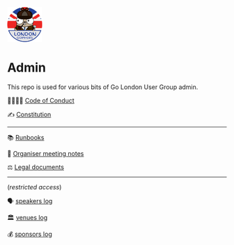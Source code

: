 <img src="assets/GLUG-logo.jpeg" alt="drawing" width="80"/>

# Admin

This repo is used for various bits of Go London User Group admin.

👨‍👩‍👧‍👦  [Code of Conduct](https://golang.org/conduct)

✍️  [Constitution](legal/constitution.md)

***

📚 [Runbooks](runbooks/index.md)

🤝 [Organiser meeting notes](meeting_notes/)

⚖️ [Legal documents](legal/)

***

(_restricted access_)

🗣 [speakers log](https://drive.google.com/drive/folders/1aR1qvbRNPot3nEVoJk52NPYlWEVv8eMo)

🏛 [venues log](https://drive.google.com/drive/u/0/folders/1ldb7vSPaAfRGiaCcoErBAFSsIFuajSSd)

💰 [sponsors log](https://drive.google.com/drive/u/0/folders/1eWlENfQZFbrmYrfuKtGjd3csOUnkqWCV)